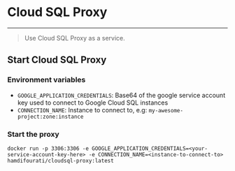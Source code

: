 # Cloud SQL Proxy
---

> Use Cloud SQL Proxy as a service.

## Start Cloud SQL Proxy
### Environment variables

* `GOOGLE_APPLICATION_CREDENTIALS`: Base64 of the google service account key used to connect to Google Cloud SQL instances
* `CONNECTION_NAME`: Instance to connect to, e.g: `my-awesome-project:zone:instance`

### Start the proxy

```
docker run -p 3306:3306 -e GOOGLE_APPLICATION_CREDENTIALS=<your-service-account-key-here> -e CONNECTION_NAME=<instance-to-connect-to> hamdifourati/cloudsql-proxy:latest
```
